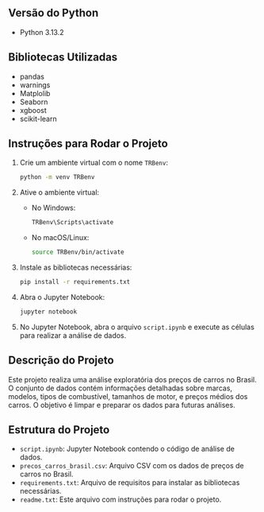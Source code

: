 ## Versão do Python
- Python 3.13.2

## Bibliotecas Utilizadas
- pandas
- warnings
- Matplolib
- Seaborn
- xgboost
- scikit-learn

## Instruções para Rodar o Projeto

1. Crie um ambiente virtual com o nome `TRBenv`:
    ```bash
    python -m venv TRBenv
    ```

2. Ative o ambiente virtual:
    - No Windows:
      ```bash
      TRBenv\Scripts\activate
      ```
    - No macOS/Linux:
      ```bash
      source TRBenv/bin/activate
      ```

3. Instale as bibliotecas necessárias:
    ```bash
    pip install -r requirements.txt
    ```

4. Abra o Jupyter Notebook:
    ```bash
    jupyter notebook
    ```

5. No Jupyter Notebook, abra o arquivo `script.ipynb` e execute as células para realizar a análise de dados.

## Descrição do Projeto
Este projeto realiza uma análise exploratória dos preços de carros no Brasil. O conjunto de dados contém informações detalhadas sobre marcas, modelos, tipos de combustível, tamanhos de motor, e preços médios dos carros. O objetivo é limpar e preparar os dados para futuras análises.

## Estrutura do Projeto
- `script.ipynb`: Jupyter Notebook contendo o código de análise de dados.
- `precos_carros_brasil.csv`: Arquivo CSV com os dados de preços de carros no Brasil.
- `requirements.txt`: Arquivo de requisitos para instalar as bibliotecas necessárias.
- `readme.txt`: Este arquivo com instruções para rodar o projeto.